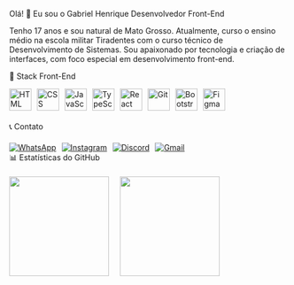 Olá! 👋 Eu sou o Gabriel Henrique
Desenvolvedor Front-End

Tenho 17 anos e sou natural de Mato Grosso. Atualmente, curso o ensino médio na escola militar Tiradentes com o curso técnico de Desenvolvimento de Sistemas. Sou apaixonado por tecnologia e criação de interfaces, com foco especial em desenvolvimento front-end.

🎨 Stack Front-End
<div style="display: flex; gap: 10px; flex-wrap: wrap; margin-bottom: 20px;"> <img alt="HTML" title="HTML" width="40px" src="https://cdn.jsdelivr.net/gh/devicons/devicon@latest/icons/html5/html5-original.svg" /> <img alt="CSS" title="CSS" width="40px" src="https://cdn.jsdelivr.net/gh/devicons/devicon@latest/icons/css3/css3-original.svg" /> <img alt="JavaScript" title="JavaScript" width="40px" src="https://cdn.jsdelivr.net/gh/devicons/devicon@latest/icons/javascript/javascript-original.svg" /> <img alt="TypeScript" title="TypeScript" width="40px" src="https://cdn.jsdelivr.net/gh/devicons/devicon@latest/icons/typescript/typescript-original.svg" /> <img alt="React" title="React" width="40px" src="https://cdn.jsdelivr.net/gh/devicons/devicon@latest/icons/react/react-original.svg" /> <img alt="Git" title="Git" width="40px" src="https://cdn.jsdelivr.net/gh/devicons/devicon@latest/icons/git/git-original.svg" /> <img alt="Bootstrap" title="Bootstrap" width="40px" src="https://cdn.jsdelivr.net/gh/devicons/devicon@latest/icons/bootstrap/bootstrap-original.svg" /> <img alt="Figma" title="Figma" width="40px" src="https://cdn.jsdelivr.net/gh/devicons/devicon@latest/icons/figma/figma-original.svg" /> </div>
📞 Contato
<div style="display: flex; gap: 10px; flex-wrap: wrap; margin-top: 20px;"> <a href="https://wa.me/5565984529590" target="_blank"> <img src="https://img.shields.io/badge/WhatsApp-25D366?style=for-the-badge&logo=whatsapp&logoColor=white" alt="WhatsApp"/> </a> <a href="https://www.instagram.com/2j_henrique7" target="_blank"> <img src="https://img.shields.io/badge/-Instagram-%23E4405F?style=for-the-badge&logo=instagram&logoColor=white" alt="Instagram"/> </a> <a href="https://discord.com/users/henrique.souza54" target="_blank"> <img src="https://img.shields.io/badge/Discord-7289DA?style=for-the-badge&logo=discord&logoColor=white" alt="Discord"/> </a> <a href="mailto:henrique.souzatt54@gmail.com" target="_blank"> <img src="https://img.shields.io/badge/Gmail-D14836?style=for-the-badge&logo=gmail&logoColor=white" alt="Gmail"/> </a> </div>
📊 Estatísticas do GitHub
<div style="display: flex; gap: 20px; margin-top: 20px; flex-wrap: wrap;"> <img height="180em" src="https://github-readme-stats.vercel.app/api?username=Gabriel-HRsouza&show_icons=true&theme=radical&include_all_commits=true&count_private=true"/> <img height="180em" src="https://github-readme-stats.vercel.app/api/top-langs/?username=Gabriel-HRsouza&layout=compact&langs_count=7&theme=radical"/> </div>
